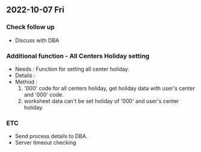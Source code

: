 ## 2022-10-07 Fri

### Check follow up
+ Discuss with DBA

### Additional function - All Centers Holiday setting
+ Needs : Function for setting all center holiday.
+ Details : 
+ Method :
    1. '000' code for all centers holiday, get holiday data with user's center and '000' code.
    2. worksheet data can't be set holiday of '000' and user's center holiday.

### ETC
+ Send process details to DBA.
+ Server timeout checking